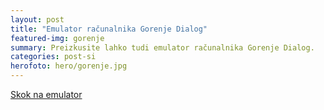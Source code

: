 ```yaml
---
layout: post
title: "Emulator računalnika Gorenje Dialog"
featured-img: gorenje
summary: Preizkusite lahko tudi emulator računalnika Gorenje Dialog.
categories: post-si
herofoto: hero/gorenje.jpg
---
```


[Skok na emulator](emscript.htm)
